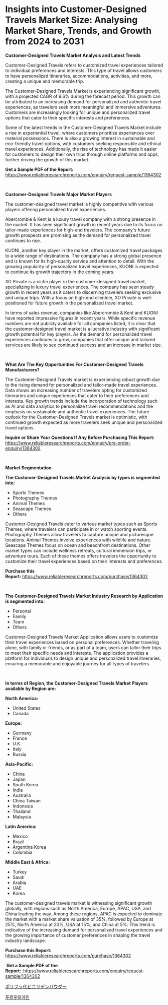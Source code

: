 <p><h1>Insights into Customer-Designed Travels Market Size: Analysing Market Share, Trends, and Growth from 2024 to 2031</h1></p><p><strong>Customer-Designed Travels Market Analysis and Latest Trends</strong></p>
<p><p>Customer-Designed Travels refers to customized travel experiences tailored to individual preferences and interests. This type of travel allows customers to have personalized itineraries, accommodations, activities, and more, creating a unique and memorable trip.</p><p>The Customer-Designed Travels Market is experiencing significant growth, with a projected CAGR of 9.6% during the forecast period. This growth can be attributed to an increasing demand for personalized and authentic travel experiences, as travelers seek more meaningful and immersive adventures. Customers are increasingly looking for unique and personalized travel options that cater to their specific interests and preferences.</p><p>Some of the latest trends in the Customer-Designed Travels Market include a rise in experiential travel, where customers prioritize experiences over material possessions. There is also a growing interest in sustainable and eco-friendly travel options, with customers seeking responsible and ethical travel experiences. Additionally, the rise of technology has made it easier for customers to design their own trips through online platforms and apps, further driving the growth of this market.</p></p>
<p><strong>Get a Sample PDF of the Report:&nbsp;</strong> <a href="https://www.reliableresearchreports.com/enquiry/request-sample/1364302">https://www.reliableresearchreports.com/enquiry/request-sample/1364302</a></p>
<p>&nbsp;</p>
<p><strong>Customer-Designed Travels Major Market Players</strong></p>
<p><p>The customer-designed travel market is highly competitive with various players offering personalized travel experiences. </p><p>Abercrombie & Kent is a luxury travel company with a strong presence in the market. It has seen significant growth in recent years due to its focus on tailor-made experiences for high-end travelers. The company's future growth prospects are promising as the demand for personalized travel continues to rise.</p><p>KUONI, another key player in the market, offers customized travel packages to a wide range of destinations. The company has a strong global presence and is known for its high-quality service and attention to detail. With the growing popularity of personalized travel experiences, KUONI is expected to continue its growth trajectory in the coming years.</p><p>XO Private is a niche player in the customer-designed travel market, specializing in luxury travel experiences. The company has seen steady growth in recent years as it caters to discerning travelers seeking exclusive and unique trips. With a focus on high-end clientele, XO Private is well-positioned for future growth in the personalized travel market.</p><p>In terms of sales revenue, companies like Abercrombie & Kent and KUONI have reported impressive figures in recent years. While specific revenue numbers are not publicly available for all companies listed, it is clear that the customer-designed travel market is a lucrative industry with significant growth potential for key players. As the demand for personalized travel experiences continues to grow, companies that offer unique and tailored services are likely to see continued success and an increase in market size.</p></p>
<p>&nbsp;</p>
<p><strong>What Are The Key Opportunities For Customer-Designed Travels Manufacturers?</strong></p>
<p><p>The Customer-Designed Travels market is experiencing robust growth due to the rising demand for personalized and tailor-made travel experiences. Data shows an increasing number of travelers opting for customized itineraries and unique experiences that cater to their preferences and interests. Key growth trends include the incorporation of technology such as AI and data analytics to personalize travel recommendations and the emphasis on sustainable and authentic travel experiences. The future outlook for the Customer-Designed Travels market is optimistic, with continued growth expected as more travelers seek unique and personalized travel options.</p></p>
<p><strong>Inquire or Share Your Questions If Any Before Purchasing This Report:</strong> <a href="https://www.reliableresearchreports.com/enquiry/pre-order-enquiry/1364302">https://www.reliableresearchreports.com/enquiry/pre-order-enquiry/1364302</a></p>
<p>&nbsp;</p>
<p><strong>Market Segmentation</strong></p>
<p><strong>The Customer-Designed Travels Market Analysis by types is segmented into:</strong></p>
<p><ul><li>Sports Themes</li><li>Photography Themes</li><li>Animal Themes</li><li>Seascape Themes</li><li>Others</li></ul></p>
<p><p>Customer-Designed Travels cater to various market types such as Sports Themes, where travelers can participate in or watch sporting events. Photography Themes allow travelers to capture unique and picturesque locations. Animal Themes involve experiences with wildlife and nature. Seascape Themes focus on ocean and beachfront destinations. Other market types can include wellness retreats, cultural immersion trips, or adventure tours. Each of these themes offers travelers the opportunity to customize their travel experiences based on their interests and preferences.</p></p>
<p><strong>Purchase this Report:&nbsp;</strong><a href="https://www.reliableresearchreports.com/purchase/1364302">https://www.reliableresearchreports.com/purchase/1364302</a></p>
<p>&nbsp;</p>
<p><strong>The Customer-Designed Travels Market Industry Research by Application is segmented into:</strong></p>
<p><ul><li>Personal</li><li>Family</li><li>Team</li><li>Others</li></ul></p>
<p><p>Customer-Designed Travels Market Application allows users to customize their travel experiences based on personal preferences. Whether traveling alone, with family or friends, or as part of a team, users can tailor their trips to meet their specific needs and interests. The application provides a platform for individuals to design unique and personalized travel itineraries, ensuring a memorable and enjoyable journey for all types of travelers.</p></p>
<p>&nbsp;</p>
<p><strong>In terms of Region, the Customer-Designed Travels Market Players available by Region are:</strong></p>
<p>
    <p> <strong> North America: </strong>
        <ul>
            <li>United States</li>
            <li>Canada</li>
        </ul>
        </p> 
    <p> <strong> Europe: </strong>
        <ul>
            <li>Germany</li>
            <li>France</li>
            <li>U.K.</li>
            <li>Italy</li>
            <li>Russia</li>
        </ul>
        </p> 
    <p> <strong> Asia-Pacific: </strong>
        <ul>
            <li>China</li>
            <li>Japan</li>
            <li>South Korea</li>
            <li>India</li>
            <li>Australia</li>
            <li>China Taiwan</li>
            <li>Indonesia</li>
            <li>Thailand</li>
            <li>Malaysia</li>
        </ul>
        </p> 
    <p> <strong> Latin America: </strong>
        <ul>
            <li>Mexico</li>
            <li>Brazil</li>
            <li>Argentina Korea</li>
            <li>Colombia</li>
        </ul>
        </p> 
    <p> <strong> Middle East & Africa: </strong>
        <ul>
            <li>Turkey</li>
            <li>Saudi</li>
            <li>Arabia</li>
            <li>UAE</li>
            <li>Korea</li>
        </ul>
    </p>
    </p>
<p><p>The customer-designed travels market is witnessing significant growth globally, with regions such as North America, Europe, APAC, USA, and China leading the way. Among these regions, APAC is expected to dominate the market with a market share valuation of 35%, followed by Europe at 25%, North America at 20%, USA at 15%, and China at 5%. This trend is indicative of the increasing demand for personalized travel experiences and the growing importance of customer preferences in shaping the travel industry landscape.</p></p>
<p><strong>Purchase this Report: </strong><a href="https://www.reliableresearchreports.com/purchase/1364302">https://www.reliableresearchreports.com/purchase/1364302</a></p>
<p>&nbsp;<strong>Get a Sample PDF of the Report:&nbsp;&nbsp;</strong><a href="https://www.reliableresearchreports.com/enquiry/request-sample/1364302">https://www.reliableresearchreports.com/enquiry/request-sample/1364302</a></p>
<p><strong></strong></p>
<p><p><a href="https://github.com/qwpelcjko9242629/Market-Research-Report-List-1/blob/main/72756637990.md">ポリフッ化ビニリデンパウダー</a></p><p><a href="https://github.com/qpfbabw35734906/Market-Research-Report-List-1/blob/main/84773097457.md">푸르푸릴아민</a></p></p>